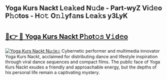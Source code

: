 ## Yoga Kurs Nackt L𝚎a𝚔ed N𝚞𝚍e - Part-wyZ Vi𝚍𝚎o P𝚑𝚘tos - H𝚘𝚝 O𝚗𝚕yf𝚊ns L𝚎a𝚔s y3LyK

# <h2><a href="http://kfb7nx.oniu.top/?m=Yoga+Kurs+Nackt">🔗👉 🔴 Yoga Kurs Nackt P𝚑ot𝚘𝚜 V𝚒d𝚎o</a></h2>

[![Yoga Kurs Nackt Nu𝚍e𝚜](https://i.imgur.com/0qMVB7G.gif)](http://kfb7nx.oniu.top/?m=Yoga+Kurs+Nackt)
Cybernetic performer and multimedia innovator Yoga Kurs Nackt, acclaimed for distributing dance and lifestyle inspiration through viral dance sequences and compact films. The public face of Yoga Kurs Nackt exudes a friendly and approachable energy, but the depths of his personal life remain a captivating mystery.  

